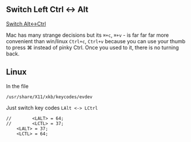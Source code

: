 ## Switch Left Ctrl <-> Alt

[Switch Alt<->Ctrl](ctralt/README.md)

Mac has many strange decisions but its `⌘+c`, `⌘+v` - is far far far more convenient than win/linux `Ctrl+c`, `Ctrl+v` because you can use your thumb to press ⌘ instead of pinky Ctrl. Once you used to it, there is no turning back.

## Linux

In the file

```/usr/share/X11/xkb/keycodes/evdev```

Just switch key codes `LAlt <-> LCtrl`           
                                     
```
//  	  <LALT> = 64;
//  	  <LCTL> = 37;
	<LALT> = 37;
	<LCTL> = 64;
```